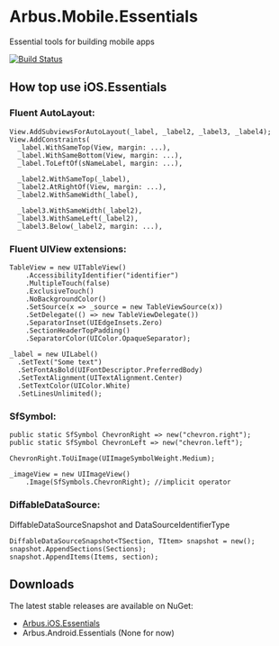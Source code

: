 # Arbus.Mobile.Essentials
Essential tools for building mobile apps

[![Build Status](https://dev.azure.com/arbus/GitHub%20Pipelines/_apis/build/status/Arbus.Mobile.Essentials?branchName=main)](https://dev.azure.com/arbus/GitHub%20Pipelines/_build/latest?definitionId=46&branchName=main)

## How top use iOS.Essentials 

### Fluent AutoLayout:

```
View.AddSubviewsForAutoLayout(_label, _label2, _label3, _label4);
View.AddConstraints(
  _label.WithSameTop(View, margin: ...),
  _label.WithSameBottom(View, margin: ...),
  _label.ToLeftOf(sNameLabel, margin: ...),

  _label2.WithSameTop(_label),
  _label2.AtRightOf(View, margin: ...),
  _label2.WithSameWidth(_label),

  _label3.WithSameWidth(_label2),
  _label3.WithSameLeft(_label2),
  _label3.Below(_label2, margin: ...),
```

### Fluent UIView extensions:

```
TableView = new UITableView()
    .AccessibilityIdentifier("identifier")
    .MultipleTouch(false)
    .ExclusiveTouch()
    .NoBackgroundColor()
    .SetSource(x => _source = new TableViewSource(x))
    .SetDelegate(() => new TableViewDelegate())
    .SeparatorInset(UIEdgeInsets.Zero)
    .SectionHeaderTopPadding()
    .SeparatorColor(UIColor.OpaqueSeparator);
    
_label = new UILabel()
  .SetText("Some text")
  .SetFontAsBold(UIFontDescriptor.PreferredBody)
  .SetTextAlignment(UITextAlignment.Center)
  .SetTextColor(UIColor.White)
  .SetLinesUnlimited();
```

### SfSymbol:

```
public static SfSymbol ChevronRight => new("chevron.right");
public static SfSymbol ChevronLeft => new("chevron.left");

ChevronRight.ToUiImage(UIImageSymbolWeight.Medium);

_imageView = new UIImageView()
    .Image(SfSymbols.ChevronRight); //implicit operator
```

### DiffableDataSource:

DiffableDataSourceSnapshot and DataSourceIdentifierType
```
DiffableDataSourceSnapshot<TSection, TItem> snapshot = new();
snapshot.AppendSections(Sections);
snapshot.AppendItems(Items, section);
```

## Downloads

The latest stable releases are available on NuGet:
- [Arbus.iOS.Essentials](https://www.nuget.org/packages/Arbus.iOS.Essentials)
- Arbus.Android.Essentials (None for now)
